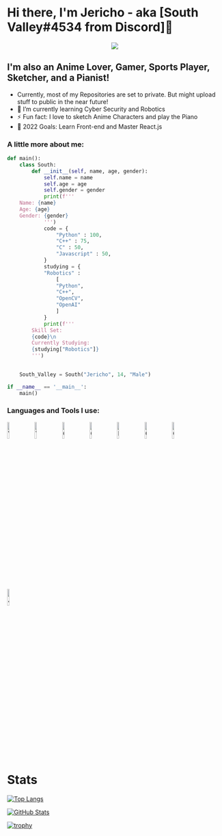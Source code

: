 # Hi there, I'm Jericho - aka [South Valley#4534 from Discord]👋 

<p align="center">
  <a align="center" href="https://github.com/DenverCoder1/readme-typing-svg"><img src="https://readme-typing-svg.herokuapp.com?&font=IBM+Plex+Sans&color=F72EE2&size=25&lines=Welcome+to+my+GitHub+Profile!;I'm+a+Python+Developer...;I'm+an+AI+Developer...;And+I'm+a+Hacker!;" /></a>
</p>

## I'm also an Anime Lover, Gamer, Sports Player, Sketcher, and a Pianist!

- Currently, most of my Repositories are set to private. But might upload stuff to public in the near future!
- 🌱 I’m currently learning Cyber Security and Robotics
- ⚡ Fun fact: I love to sketch Anime Characters and play the Piano
- 🥅 2022 Goals: Learn Front-end and Master React.js

### A little more about me:
```py
def main():
    class South:
        def __init__(self, name, age, gender):
            self.name = name
            self.age = age
            self.gender = gender        
            print(f'''
    Name: {name}
    Age: {age}
    Gender: {gender}            
            ''')
            code = {
                "Python" : 100,
                "C++" : 75,
                "C" : 50,
                "Javascript" : 50,
            }
            studying = {
            "Robotics" : 
                [
                "Python",
                "C++",
                "OpenCV",
                "OpenAI"
                ]
            }
            print(f'''
        Skill Set:
        {code}\n
        Currently Studying:
        {studying["Robotics"]}
        ''')
        

    South_Valley = South("Jericho", 14, "Male")

if __name__ == '__main__':
    main()
```

### Languages and Tools I use:

<span>
  <img alt="Visual Studio Code" width = "10%" src="https://cdn.jsdelivr.net/gh/devicons/devicon/icons/vscode/vscode-original.svg" style="padding-right:10px;"/>

  <img alt="Visual Studio" width = "10%" src="https://cdn.jsdelivr.net/gh/devicons/devicon/icons/visualstudio/visualstudio-plain.svg" style="padding-right:10px;"/>

  <img alt="GitHub" width = "10%" src="https://cdn.jsdelivr.net/gh/devicons/devicon/icons/github/github-original-wordmark.svg" style="padding-right:10px;" />

  <img alt="OpenCV" width = "10%" src="https://cdn.jsdelivr.net/gh/devicons/devicon/icons/opencv/opencv-original-wordmark.svg" style="padding-right:10px;" />

  <img alt="Python" width = "10%" src="https://cdn.jsdelivr.net/gh/devicons/devicon/icons/python/python-original.svg" style="padding-right:10px;"/>

  <img alt="C++" width = "10%" src="https://cdn.jsdelivr.net/gh/devicons/devicon/icons/cplusplus/cplusplus-original.svg" style="padding-right:10px;" />

  <img alt="C" width = "10%" src="https://cdn.jsdelivr.net/gh/devicons/devicon/icons/c/c-original.svg" style="padding-right:10px;"/>

  <img alt="JavaScript" width = "10%" src="https://cdn.jsdelivr.net/gh/devicons/devicon/icons/javascript/javascript-original.svg" style="padding-right:10px;"/>
</span>
<br>

# Stats

[![Top Langs](https://github-readme-stats.vercel.app/api/top-langs/?username=jericho3110&langs_count=10&hide=shell&theme=radical)](https://github.com/jericho3110)

[![GitHub Stats](https://github-readme-stats.vercel.app/api?username=jericho3110&theme=radical)](https://github.com/anuraghazra/github-readme-stats)

[![trophy](https://github-profile-trophy.vercel.app/?username=jericho3110&theme=radical)](https://github.com/ryo-ma/github-profile-trophy)
